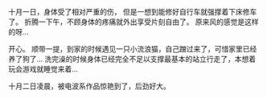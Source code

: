 十月一日，身体受了相对严重的伤，
但是一想到能修好自行车就强撑着下床修车了。
折腾一下午，不顾身体的疼痛就外出享受片刻自由了。
原来风的感觉是这样的呀...

开心。
顺带一提，到家的时候遇见一只小流浪猫，自己蹭过来了，可惜家里已经养了狗了...
洗完澡的时候身体已经完全不足以支撑最基本的站立行走了，本想着玩会游戏就睡觉来着...

十月二日凌晨，被电波系作品惊艳到了，后劲好大。